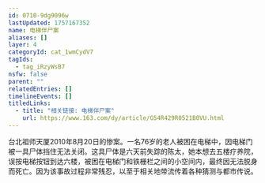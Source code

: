```yaml
---
id: 0710-9dg9096w
lastUpdated: 1757167352
name: 电梯伴尸案
aliases: []
layer: 4
categoryId: cat_1wmCydV7
tagIds:
  - tag_iRzyWsB7
nsfw: false
parent: ""
relatedEntries: []
timelineEvents: []
titledLinks:
  - title: "相关链接: 电梯伴尸案"
    url: https://www.163.com/dy/article/G54R429R0521B0VU.html
---
```


台北祖师天厦2010年8月20日的惨案。一名76岁的老人被困在电梯中，因电梯门被一具尸体挡住无法关闭。这具尸体是六天前失踪的陈太，她本想去五楼疗养院，误按电梯按钮到达六楼，被困在电梯门和铁栅栏之间的小空间内，最终因无法脱身而死亡。因为该事故过程非常残忍，以至于相关地带流传着各种猜测与都市传说。